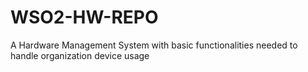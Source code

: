 WSO2-HW-REPO
============
A Hardware Management System with basic functionalities needed to handle organization device usage
